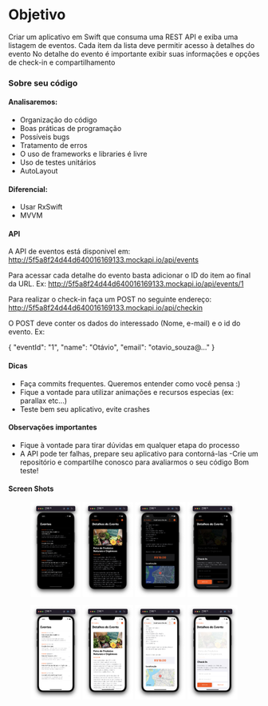# Objetivo
Criar um aplicativo em Swift que consuma uma REST API e exiba uma listagem de eventos.
Cada item da lista deve permitir acesso à detalhes do evento
No detalhe do evento é importante exibir suas informações e opções de check-in e compartilhamento

### Sobre seu código
#### Analisaremos:
- Organização do código
- Boas práticas de programação
- Possíveis bugs
- Tratamento de erros
- O uso de frameworks e libraries é livre
- Uso de testes unitários
- AutoLayout

#### Diferencial:
- Usar RxSwift
- MVVM

#### API
A API de eventos está disponivel em: http://5f5a8f24d44d640016169133.mockapi.io/api/events

Para acessar cada detalhe do evento basta adicionar o ID do item ao final da URL. Ex: http://5f5a8f24d44d640016169133.mockapi.io/api/events/1

Para realizar o check-in faça um POST no seguinte endereço: http://5f5a8f24d44d640016169133.mockapi.io/api/checkin

O POST deve conter os dados do interessado (Nome, e-mail) e o id do evento. Ex:

{ "eventId": "1", "name": "Otávio", "email": "otavio_souza@..." }

#### Dicas
- Faça commits frequentes. Queremos entender como você pensa :)
- Fique a vontade para utilizar animações e recursos especias (ex: parallax etc...)
- Teste bem seu aplicativo, evite crashes

#### Observações importantes
- Fique à vontade para tirar dúvidas em qualquer etapa do processo
- A API pode ter falhas, prepare seu aplicativo para contorná-las
-Crie um repositório e compartilhe conosco para avaliarmos o seu código
Bom teste!

#### Screen Shots

<p align="center">
<img src="Screenshots/screenshot-1.png" width="20%"/>
<img src="Screenshots/screenshot-3.png" width="20%"/>
<img src="Screenshots/screenshot-5.png" width="20%"/>
<img src="Screenshots/screenshot-7.png" width="20%"/>
</p>

<p align="center">
<img src="Screenshots/screenshot-2.png" width="20%"/>
<img src="Screenshots/screenshot-4.png" width="20%"/>
<img src="Screenshots/screenshot-6.png" width="20%"/>
<img src="Screenshots/screenshot-8.png" width="20%"/>
</p>
